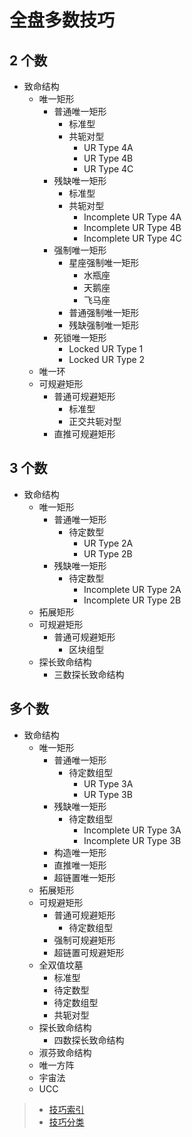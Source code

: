 # 全盘多数技巧
<!-- START doctoc generated TOC please keep comment here to allow auto update -->
<!-- DON'T EDIT THIS SECTION, INSTEAD RE-RUN doctoc TO UPDATE -->

<!-- END doctoc generated TOC please keep comment here to allow auto update -->

## 2 个数

- 致命结构
  - 唯一矩形
    - 普通唯一矩形
      - 标准型
      - 共轭对型
        - UR Type 4A
        - UR Type 4B
        - UR Type 4C
    - 残缺唯一矩形
      - 标准型
      - 共轭对型
        - Incomplete UR Type 4A
        - Incomplete UR Type 4B
        - Incomplete UR Type 4C
    - 强制唯一矩形
      - 星座强制唯一矩形
        - 水瓶座
        - 天鹅座
        - 飞马座
      - 普通强制唯一矩形
      - 残缺强制唯一矩形
    - 死锁唯一矩形
      - Locked UR Type 1
      - Locked UR Type 2
  - 唯一环
  - 可规避矩形
    - 普通可规避矩形
      - 标准型
      - 正交共轭对型
    - 直推可规避矩形

## 3 个数

- 致命结构
  - 唯一矩形
    - 普通唯一矩形
      - 待定数型
        - UR Type 2A
        - UR Type 2B
    - 残缺唯一矩形
      - 待定数型
        - Incomplete UR Type 2A
        - Incomplete UR Type 2B
  - 拓展矩形
  - 可规避矩形
    - 普通可规避矩形
      - 区块组型
  - 探长致命结构
    - 三数探长致命结构

## 多个数

- 致命结构
  - 唯一矩形
    - 普通唯一矩形
      - 待定数组型
        - UR Type 3A
        - UR Type 3B
    - 残缺唯一矩形
      - 待定数组型
        - Incomplete UR Type 3A
        - Incomplete UR Type 3B
    - 构造唯一矩形
    - 直推唯一矩形
    - 超链置唯一矩形
  - 拓展矩形
  - 可规避矩形
    - 普通可规避矩形
      - 待定数组型
    - 强制可规避矩形
    - 超链置可规避矩形
  - 全双值坟墓
    - 标准型
    - 待定数型
    - 待定数组型
    - 共轭对型
  - 探长致命结构
    - 四数探长致命结构
  - 淑芬致命结构
  - 唯一方阵
  - 宇宙法
  - UCC

> - [技巧索引](../../../README.md)
> - [技巧分类](../../README.md)
